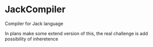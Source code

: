 # JackCompiler
Compiler for Jack language

In plans make some extend version of this, the real challenge is add possibility of inheretence
